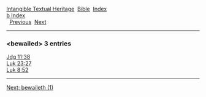 [Intangible Textual Heritage](../../index)  [Bible](../index) 
[Index](index)   
[b Index](_b_)  
  [Previous](c01410)  [Next](c01412) 

------------------------------------------------------------------------

### &lt;bewailed&gt; 3 entries

[Jdg 11:38](../kjv/jdg011.htm#038)  
[Luk 23:27](../kjv/luk023.htm#027)  
[Luk 8:52](../kjv/luk008.htm#052)  

------------------------------------------------------------------------

[Next: bewaileth (1)](c01412)
